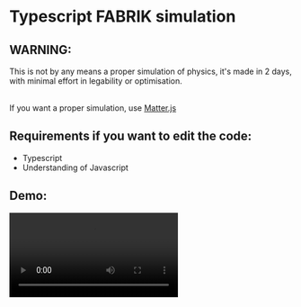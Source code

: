 # Typescript FABRIK simulation

## WARNING:
This is not by any means a proper simulation of physics, it's made in 2 days, with minimal effort in legability or optimisation.

<br>
If you want a proper simulation, use <a href="https://brm.io/matter-js/">Matter.js</a>

<br>

## Requirements if you want to edit the code:
- Typescript
- Understanding of Javascript

## Demo:
![Demo](https://github.com/GamingBig/Typescript-FABRIK-sim/blob/main/demo/Fabrik_sim.mp4?raw=true)